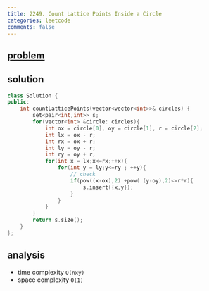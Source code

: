 ```yaml
---
title: 2249. Count Lattice Points Inside a Circle
categories: leetcode
comments: false
---
```


## [problem](https://leetcode.com/problems/count-lattice-points-inside-a-circle/)
## solution
```c++
class Solution {
public:
    int countLatticePoints(vector<vector<int>>& circles) {
        set<pair<int,int>> s;
        for(vector<int> &circle: circles){
            int ox = circle[0], oy = circle[1], r = circle[2];
            int lx = ox - r;
            int rx = ox + r;
            int ly = oy - r;
            int ry = oy + r;
            for(int x = lx;x<=rx;++x){
                for(int y = ly;y<=ry ; ++y){
                    // check 
                    if(pow((x-ox),2) +pow( (y-oy),2)<=r*r){
                        s.insert({x,y});
                    }
                }
            }
        }
        return s.size();
    }
};
```

## analysis
- time complexity `O(nxy)`
- space complexity `O(1)`